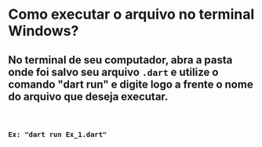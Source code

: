 # Como executar o arquivo no terminal Windows?

## No terminal de seu computador, abra a pasta onde foi salvo seu arquivo `.dart` e utilize o comando "dart run" e digite logo a frente o nome do arquivo que deseja executar.
<br/>

### `Ex: "dart run Ex_1.dart"`

